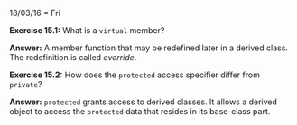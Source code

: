 18/03/16 = Fri

**Exercise 15.1:** What is a `virtual` member?

**Answer:** A member function that may be redefined later in a derived class. The redefinition is called *override*.

**Exercise 15.2:** How does the `protected` access specifier differ from `private`?

**Answer:** `protected` grants access to derived classes. It allows a derived object to access the `protected` data that resides in its base-class part.